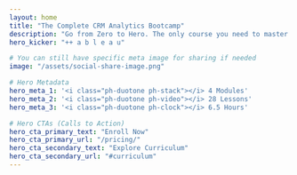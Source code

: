```yaml
---
layout: home
title: "The Complete CRM Analytics Bootcamp"
description: "Go from Zero to Hero. The only course you need to master data transformation, dashboarding, and predictive insights with Tableau CRM & Einstein Discovery."
hero_kicker: "++ a b l e a u"

# You can still have specific meta image for sharing if needed
image: "/assets/social-share-image.png"

# Hero Metadata
hero_meta_1: '<i class="ph-duotone ph-stack"></i> 4 Modules'
hero_meta_2: '<i class="ph-duotone ph-video"></i> 28 Lessons'
hero_meta_3: '<i class="ph-duotone ph-clock"></i> 6.5 Hours'

# Hero CTAs (Calls to Action)
hero_cta_primary_text: "Enroll Now"
hero_cta_primary_url: "/pricing/"
hero_cta_secondary_text: "Explore Curriculum"
hero_cta_secondary_url: "#curriculum"
---
```


<!-- Homepage content (other sections) goes here -->